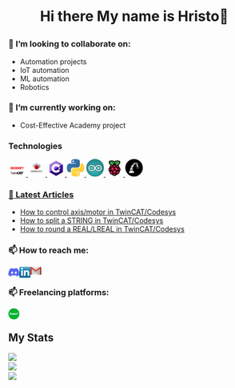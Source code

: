 # <p align="center"> Hi there My name is Hristo👋</p>

<!--
**hganchev/hganchev** is a ✨ _special_ ✨ repository because its `README.md` (this file) appears on your GitHub profile.

Here are some ideas to get you started:

- 🔭 I’m currently working on ...
- 🌱 I’m currently learning ...
- 👯 I’m looking to collaborate on ...
- 🤔 I’m looking for help with ...
- 💬 Ask me about ...
- 📫 How to reach me: ...
- 😄 Pronouns: ...
- ⚡ Fun fact: ...
-->
### 👯 I’m looking to collaborate on:
  - Automation projects
  - IoT automation
  - ML automation
  - Robotics

### 🔭 I’m currently working on: 
  - Cost-Effective Academy project

### Technologies 
<a href="https://www.beckhoff.com/en-en/products/automation/twincat/twincat-3-build-4026/"><img src="https://github.com/hganchev/hganchev/blob/main/icons/twincat.png" width="35px"/>
<a href="https://en.wikipedia.org/wiki/CODESYS"><img src="https://github.com/hganchev/hganchev/blob/main/icons/codesys.jpg" width="35px"/>
<a href="https://bg.wikipedia.org/wiki/C_Sharp"><img src="https://github.com/hganchev/hganchev/blob/main/icons/c-icon-logo.png" width="35px"/>
<a href="https://en.wikipedia.org/wiki/Python_(programming_language)"><img src="https://github.com/hganchev/hganchev/blob/main/icons/python-icon-logo.png" width="35px"/>
<a href="https://en.wikipedia.org/wiki/Arduino"><img src="https://github.com/hganchev/hganchev/blob/main/icons/arduino-icon-logo.png" width="35px"/>
<a href="https://en.wikipedia.org/wiki/Raspberry_Pi"><img src="https://github.com/hganchev/hganchev/blob/main/icons/raspberry.png" width="35px"/>
<a href="https://en.wikipedia.org/wiki/Industrial_robot"><img src="https://github.com/hganchev/hganchev/blob/main/icons/industrial-robot-logo-icon.jpg" width="35px"/>

### :newspaper: Latest Articles
- [How to control axis/motor in TwinCAT/Codesys](https://medium.com/@hristo.iliev.ganchev/how-to-control-axis-motor-in-twincat-codesys-d89972621025)
- [How to split a STRING in TwinCAT/Codesys](https://medium.com/@hristo.iliev.ganchev/how-to-split-a-string-in-twincat-77e4b2985dee)
- [How to round a REAL/LREAL in TwinCAT/Codesys](https://medium.com/@hristo.iliev.ganchev/how-to-round-a-real-lreal-in-twincat-d551172555f3)

### <p>📫 How to reach me: </p>
<a href="https://discordapp.com/users/hganchev#7123">
  <img align="left" alt="Discord" width="22px" src="https://github.com/hganchev/hganchev/blob/main/Socials/discord.svg" />
</a>
<a href="https://www.linkedin.com/in/hristo-ganchev-5407806a/">
  <img align="left" alt="LinkedIN" width="22px" src="https://github.com/hganchev/hganchev/blob/main/Socials/Linkedin.png" />
</a>
<a href="mailto:hristo.iliev.ganchev@gmail.com">
  <img align="left" alt="gmail" width="22px" src="https://github.com/hganchev/hganchev/blob/main/Socials/gmail.png" />
</a>
<br>

### <p>📫 Freelancing platforms: </p>
<a href="https://www.fiverr.com/users/hganchev">
  <img align="left" alt="Fiverr" width="22px" src="https://github.com/hganchev/hganchev/blob/main/Socials/fiverr.svg" />
</a>
<br>

## My Stats

![](https://github-readme-stats.vercel.app/api?username=hganchev&show_icons=true&hide_title=true&count_private=true&theme=vue)<br/>
![](https://github-readme-streak-stats.herokuapp.com/?user=hganchev&theme=vue&hide_border=false)<br/>
![](https://github-readme-stats.vercel.app/api/top-langs/?username=hganchev&layout=compact&theme=vue&hide=jupyter%20notebook)

